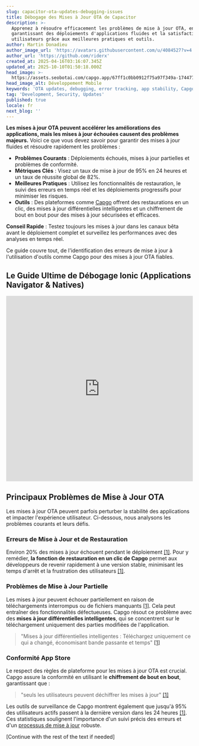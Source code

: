 ```yaml
---
slug: capacitor-ota-updates-debugging-issues
title: Débogage des Mises à Jour OTA de Capacitor
description: >-
  Apprenez à résoudre efficacement les problèmes de mise à jour OTA, en
  garantissant des déploiements d'applications fluides et la satisfaction des
  utilisateurs grâce aux meilleures pratiques et outils.
author: Martin Donadieu
author_image_url: 'https://avatars.githubusercontent.com/u/4084527?v=4'
author_url: 'https://github.com/riderx'
created_at: 2025-04-16T03:16:07.345Z
updated_at: 2025-10-10T01:50:18.000Z
head_image: >-
  https://assets.seobotai.com/capgo.app/67ff1c0bb0912f75a97f349a-1744775417719.jpg
head_image_alt: Développement Mobile
keywords: 'OTA updates, debugging, error tracking, app stability, Capgo'
tag: 'Development, Security, Updates'
published: true
locale: fr
next_blog: ''
---
```

**Les mises à jour OTA peuvent accélérer les améliorations des applications, mais les mises à jour échouées causent des problèmes majeurs.** Voici ce que vous devez savoir pour garantir des mises à jour fluides et résoudre rapidement les problèmes :

-   **Problèmes Courants** : Déploiements échoués, mises à jour partielles et problèmes de conformité.
-   **Métriques Clés** : Visez un taux de mise à jour de 95% en 24 heures et un taux de réussite global de 82%.
-   **Meilleures Pratiques** : Utilisez les fonctionnalités de restauration, le suivi des erreurs en temps réel et les déploiements progressifs pour minimiser les risques.
-   **Outils** : Des plateformes comme [Capgo](https://capgo.app/) offrent des restaurations en un clic, des mises à jour différentielles intelligentes et un chiffrement de bout en bout pour des mises à jour sécurisées et efficaces.

**Conseil Rapide** : Testez toujours les mises à jour dans les canaux bêta avant le déploiement complet et surveillez les performances avec des analyses en temps réel.

Ce guide couvre tout, de l'identification des erreurs de mise à jour à l'utilisation d'outils comme Capgo pour des mises à jour OTA fiables.

## Le Guide Ultime de Débogage Ionic (Applications Navigator & Natives)

<iframe src="https://www.youtube.com/embed/akh6V6Yw1lw" aria-label="YouTube video player" frameborder="0" allow="accelerometer; autoplay; clipboard-write; encrypted-media; gyroscope; picture-in-picture; web-share" referrerpolicy="strict-origin-when-cross-origin" style="width: 100%; height: 500px;" allowfullscreen></iframe>

## Principaux Problèmes de Mise à Jour OTA

Les mises à jour OTA peuvent parfois perturber la stabilité des applications et impacter l'expérience utilisateur. Ci-dessous, nous analysons les problèmes courants et leurs défis.

### Erreurs de Mise à Jour et de Restauration

Environ 20% des mises à jour échouent pendant le déploiement [\[1\]](https://capgo.app/). Pour y remédier, **la fonction de restauration en un clic de Capgo** permet aux développeurs de revenir rapidement à une version stable, minimisant les temps d'arrêt et la frustration des utilisateurs [\[1\]](https://capgo.app/).

### Problèmes de Mise à Jour Partielle

Les mises à jour peuvent échouer partiellement en raison de téléchargements interrompus ou de fichiers manquants [\[1\]](https://capgo.app/). Cela peut entraîner des fonctionnalités défectueuses. Capgo résout ce problème avec des **mises à jour différentielles intelligentes**, qui se concentrent sur le téléchargement uniquement des parties modifiées de l'application.

> "Mises à jour différentielles intelligentes : Téléchargez uniquement ce qui a changé, économisant bande passante et temps" [\[1\]](https://capgo.app/)

### Conformité App Store

Le respect des règles de plateforme pour les mises à jour OTA est crucial. Capgo assure la conformité en utilisant le **chiffrement de bout en bout**, garantissant que :

> "seuls les utilisateurs peuvent déchiffrer les mises à jour" [\[1\]](https://capgo.app/)

Les outils de surveillance de Capgo montrent également que jusqu'à 95% des utilisateurs actifs passent à la dernière version dans les 24 heures [\[1\]](https://capgo.app/). Ces statistiques soulignent l'importance d'un suivi précis des erreurs et d'un [processus de mise à jour](https://capgo.app/docs/plugin/cloud-mode/manual-update/) robuste.

[Continue with the rest of the text if needed]
